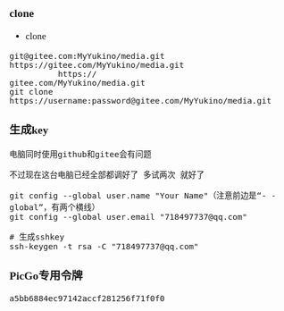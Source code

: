 <span  style="font-family: Simsun,serif; font-size: 17px; ">

### clone

- clone
~~~
git@gitee.com:MyYukino/media.git
https://gitee.com/MyYukino/media.git
          https://                  gitee.com/MyYukino/media.git
git clone https://username:password@gitee.com/MyYukino/media.git
~~~

### 生成key

~~~
电脑同时使用github和gitee会有问题 

不过现在这台电脑已经全部都调好了 多试两次 就好了

git config --global user.name "Your Name"（注意前边是“- -global”，有两个横线）
git config --global user.email "718497737@qq.com"

# 生成sshkey
ssh-keygen -t rsa -C "718497737@qq.com"
~~~

### PicGo专用令牌

~~~
a5bb6884ec97142accf281256f71f0f0
~~~

</span>